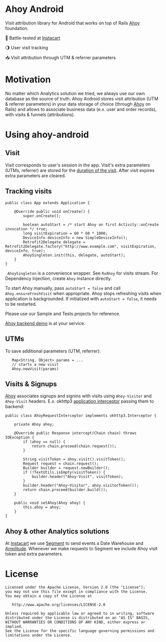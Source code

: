 # Ahoy Android

Visit attribution library for Android that works on top of Rails [Ahoy](http://github.com/ankane/ahoy) foundation.

:tangerine: Battle-tested at [Instacart](https://www.instacart.com/)

:waning_gibbous_moon: User visit tracking

:inbox_tray: Visit attribution through UTM & referrer parameters

# Motivation
No matter which Analytics solution we tried, we always use our own database as the source of truth. 
Ahoy Android stores visit attribution (UTM & referrer parameters) in your data storage of choice (through [Ahoy](http://github.com/ankane/ahoy) on Rails) and allows to associate business data (e.x. user and order records), 
with visits & funnels (attributions).

# Using ahoy-android
## Visit
Visit corresponds to user's session in the app. Visit's extra parameters (UTMs, referrer) are stored for the [duration of the visit](https://github.com/ankane/ahoy#visit-duration). After visit expires extra parameters are cleared.

## Tracking visits

```
public class App extends Application {

    @Override public void onCreate() {
        super.onCreate();

        boolean autoStart = /* start Ahoy on first Activity::onCreate invocation */ true;
        long visitExpiration = 60 * 60 * 1000;
        DeviceInfo deviceInfo = new SimpleDeviceInfo();
        Retrofit2Delegate delegate = Retrofit2Delegate.factory("http://www.example.com", visitExpiration, deviceInfo, true);
        AhoySingleton.init(this, delegate, autoStart);
    }
}
```

``` AhoySingleton``` is a convenience wrapper. See ```RxAhoy``` for visits stream. For Dependency Injection, create ```Ahoy``` instance directly. 

To start Ahoy manually, pass ```autoStart = false``` and call  ```Ahoy.ensureFreshVisit``` when appropriate. Ahoy stops refreshing visits when application is backgrounded. If initialized with ```autoStart = false```, it needs to be restarted.

Please use our Sample and Tests projects for reference.

[Ahoy backend demo](https://murmuring-ocean-69755.herokuapp.com) is at your service.

## UTMs
To save additional parameters (UTM, referrer):
```
   Map<String, Object> params = ...
   // starts a new visit
   Ahoy.newVisit(params)
```


## Visits & Signups

[Ahoy](http://github.com/ankane/ahoy) associates signups and signins with visits using ```Ahoy-Visitor``` and ```Ahoy-Visit``` headers. E.x. okhttp3 [application interceptor](https://github.com/square/okhttp/wiki/Interceptors) passing them to backend:

```
public class AhoyRequestInterceptor implements okhttp3.Interceptor {

    private Ahoy ahoy;

    @Override public Response intercept(Chain chain) throws IOException {
        if (ahoy == null) {
            return chain.proceed(chain.request());
        }

        String visitToken = ahoy.visit().visitToken();
        Request request = chain.request();
        Builder builder = request.newBuilder();
        if (!TextUtils.isEmpty(visitToken)) {
            builder.header("Ahoy-Visit", visitToken);
        }
        builder.header("Ahoy-Visitor", ahoy.visitorToken());
        return chain.proceed(builder.build());
    }

    public void setAhoy(Ahoy ahoy) {
        this.ahoy = ahoy;
    }
}
```

## Ahoy & other Analytics solutions
At [Instacart](https://www.instacart.com) we use [Segment](https://www.segment.io) to send events a Date Warehouse and [Amplitude](https://www.amplitude.com). Whenever we make requests to Segment we include Ahoy visit token and extra parameters.


# License

```
Licensed under the Apache License, Version 2.0 (the "License");
you may not use this file except in compliance with the License.
You may obtain a copy of the License at

   http://www.apache.org/licenses/LICENSE-2.0

Unless required by applicable law or agreed to in writing, software
distributed under the License is distributed on an "AS IS" BASIS,
WITHOUT WARRANTIES OR CONDITIONS OF ANY KIND, either express or implied.
See the License for the specific language governing permissions and
limitations under the License.
```
